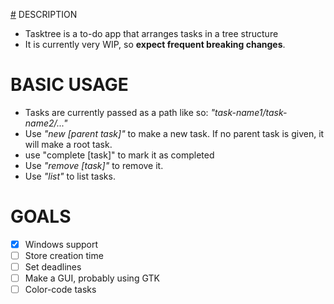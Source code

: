 [#](#) DESCRIPTION
* Tasktree is a to-do app that arranges tasks in a tree structure
* It is currently very WIP, so **expect frequent breaking changes**.

# BASIC USAGE
* Tasks are currently passed as a path like so: *"task-name1/task-name2/..."*
* Use *"new [parent task]"* to make a new task. If no parent task is given, it will make a root task.
* use "complete [task]" to mark it as completed
* Use *"remove [task]"* to remove it.
* Use *"list"* to list tasks.

# GOALS
- [X] Windows support
- [ ] Store creation time
- [ ] Set deadlines
- [ ] Make a GUI, probably using GTK
- [ ] Color-code tasks
